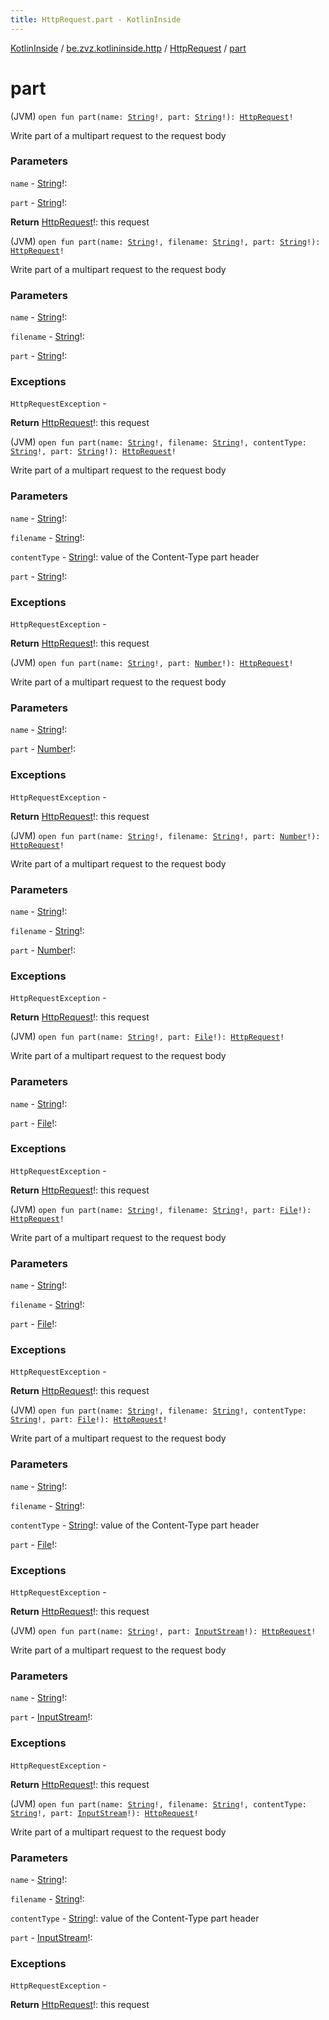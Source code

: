 ```yaml
---
title: HttpRequest.part - KotlinInside
---
```


[KotlinInside](../../index.html) / [be.zvz.kotlininside.http](../index.html) / [HttpRequest](index.html) / [part](./part.html)

# part

(JVM) `open fun part(name: `[`String`](https://kotlinlang.org/api/latest/jvm/stdlib/kotlin/-string/index.html)`!, part: `[`String`](https://kotlinlang.org/api/latest/jvm/stdlib/kotlin/-string/index.html)`!): `[`HttpRequest`](index.html)`!`

Write part of a multipart request to the request body

### Parameters

`name` - [String](https://kotlinlang.org/api/latest/jvm/stdlib/kotlin/-string/index.html)!:

`part` - [String](https://kotlinlang.org/api/latest/jvm/stdlib/kotlin/-string/index.html)!:

**Return**
[HttpRequest](index.html)!: this request

(JVM) `open fun part(name: `[`String`](https://kotlinlang.org/api/latest/jvm/stdlib/kotlin/-string/index.html)`!, filename: `[`String`](https://kotlinlang.org/api/latest/jvm/stdlib/kotlin/-string/index.html)`!, part: `[`String`](https://kotlinlang.org/api/latest/jvm/stdlib/kotlin/-string/index.html)`!): `[`HttpRequest`](index.html)`!`

Write part of a multipart request to the request body

### Parameters

`name` - [String](https://kotlinlang.org/api/latest/jvm/stdlib/kotlin/-string/index.html)!:

`filename` - [String](https://kotlinlang.org/api/latest/jvm/stdlib/kotlin/-string/index.html)!:

`part` - [String](https://kotlinlang.org/api/latest/jvm/stdlib/kotlin/-string/index.html)!:

### Exceptions

`HttpRequestException` -

**Return**
[HttpRequest](index.html)!: this request

(JVM) `open fun part(name: `[`String`](https://kotlinlang.org/api/latest/jvm/stdlib/kotlin/-string/index.html)`!, filename: `[`String`](https://kotlinlang.org/api/latest/jvm/stdlib/kotlin/-string/index.html)`!, contentType: `[`String`](https://kotlinlang.org/api/latest/jvm/stdlib/kotlin/-string/index.html)`!, part: `[`String`](https://kotlinlang.org/api/latest/jvm/stdlib/kotlin/-string/index.html)`!): `[`HttpRequest`](index.html)`!`

Write part of a multipart request to the request body

### Parameters

`name` - [String](https://kotlinlang.org/api/latest/jvm/stdlib/kotlin/-string/index.html)!:

`filename` - [String](https://kotlinlang.org/api/latest/jvm/stdlib/kotlin/-string/index.html)!:

`contentType` - [String](https://kotlinlang.org/api/latest/jvm/stdlib/kotlin/-string/index.html)!: value of the Content-Type part header

`part` - [String](https://kotlinlang.org/api/latest/jvm/stdlib/kotlin/-string/index.html)!:

### Exceptions

`HttpRequestException` -

**Return**
[HttpRequest](index.html)!: this request

(JVM) `open fun part(name: `[`String`](https://kotlinlang.org/api/latest/jvm/stdlib/kotlin/-string/index.html)`!, part: `[`Number`](https://kotlinlang.org/api/latest/jvm/stdlib/kotlin/-number/index.html)`!): `[`HttpRequest`](index.html)`!`

Write part of a multipart request to the request body

### Parameters

`name` - [String](https://kotlinlang.org/api/latest/jvm/stdlib/kotlin/-string/index.html)!:

`part` - [Number](https://kotlinlang.org/api/latest/jvm/stdlib/kotlin/-number/index.html)!:

### Exceptions

`HttpRequestException` -

**Return**
[HttpRequest](index.html)!: this request

(JVM) `open fun part(name: `[`String`](https://kotlinlang.org/api/latest/jvm/stdlib/kotlin/-string/index.html)`!, filename: `[`String`](https://kotlinlang.org/api/latest/jvm/stdlib/kotlin/-string/index.html)`!, part: `[`Number`](https://kotlinlang.org/api/latest/jvm/stdlib/kotlin/-number/index.html)`!): `[`HttpRequest`](index.html)`!`

Write part of a multipart request to the request body

### Parameters

`name` - [String](https://kotlinlang.org/api/latest/jvm/stdlib/kotlin/-string/index.html)!:

`filename` - [String](https://kotlinlang.org/api/latest/jvm/stdlib/kotlin/-string/index.html)!:

`part` - [Number](https://kotlinlang.org/api/latest/jvm/stdlib/kotlin/-number/index.html)!:

### Exceptions

`HttpRequestException` -

**Return**
[HttpRequest](index.html)!: this request

(JVM) `open fun part(name: `[`String`](https://kotlinlang.org/api/latest/jvm/stdlib/kotlin/-string/index.html)`!, part: `[`File`](https://docs.oracle.com/javase/7/docs/api/java/io/File.html)`!): `[`HttpRequest`](index.html)`!`

Write part of a multipart request to the request body

### Parameters

`name` - [String](https://kotlinlang.org/api/latest/jvm/stdlib/kotlin/-string/index.html)!:

`part` - [File](https://docs.oracle.com/javase/7/docs/api/java/io/File.html)!:

### Exceptions

`HttpRequestException` -

**Return**
[HttpRequest](index.html)!: this request

(JVM) `open fun part(name: `[`String`](https://kotlinlang.org/api/latest/jvm/stdlib/kotlin/-string/index.html)`!, filename: `[`String`](https://kotlinlang.org/api/latest/jvm/stdlib/kotlin/-string/index.html)`!, part: `[`File`](https://docs.oracle.com/javase/7/docs/api/java/io/File.html)`!): `[`HttpRequest`](index.html)`!`

Write part of a multipart request to the request body

### Parameters

`name` - [String](https://kotlinlang.org/api/latest/jvm/stdlib/kotlin/-string/index.html)!:

`filename` - [String](https://kotlinlang.org/api/latest/jvm/stdlib/kotlin/-string/index.html)!:

`part` - [File](https://docs.oracle.com/javase/7/docs/api/java/io/File.html)!:

### Exceptions

`HttpRequestException` -

**Return**
[HttpRequest](index.html)!: this request

(JVM) `open fun part(name: `[`String`](https://kotlinlang.org/api/latest/jvm/stdlib/kotlin/-string/index.html)`!, filename: `[`String`](https://kotlinlang.org/api/latest/jvm/stdlib/kotlin/-string/index.html)`!, contentType: `[`String`](https://kotlinlang.org/api/latest/jvm/stdlib/kotlin/-string/index.html)`!, part: `[`File`](https://docs.oracle.com/javase/7/docs/api/java/io/File.html)`!): `[`HttpRequest`](index.html)`!`

Write part of a multipart request to the request body

### Parameters

`name` - [String](https://kotlinlang.org/api/latest/jvm/stdlib/kotlin/-string/index.html)!:

`filename` - [String](https://kotlinlang.org/api/latest/jvm/stdlib/kotlin/-string/index.html)!:

`contentType` - [String](https://kotlinlang.org/api/latest/jvm/stdlib/kotlin/-string/index.html)!: value of the Content-Type part header

`part` - [File](https://docs.oracle.com/javase/7/docs/api/java/io/File.html)!:

### Exceptions

`HttpRequestException` -

**Return**
[HttpRequest](index.html)!: this request

(JVM) `open fun part(name: `[`String`](https://kotlinlang.org/api/latest/jvm/stdlib/kotlin/-string/index.html)`!, part: `[`InputStream`](https://docs.oracle.com/javase/7/docs/api/java/io/InputStream.html)`!): `[`HttpRequest`](index.html)`!`

Write part of a multipart request to the request body

### Parameters

`name` - [String](https://kotlinlang.org/api/latest/jvm/stdlib/kotlin/-string/index.html)!:

`part` - [InputStream](https://docs.oracle.com/javase/7/docs/api/java/io/InputStream.html)!:

### Exceptions

`HttpRequestException` -

**Return**
[HttpRequest](index.html)!: this request

(JVM) `open fun part(name: `[`String`](https://kotlinlang.org/api/latest/jvm/stdlib/kotlin/-string/index.html)`!, filename: `[`String`](https://kotlinlang.org/api/latest/jvm/stdlib/kotlin/-string/index.html)`!, contentType: `[`String`](https://kotlinlang.org/api/latest/jvm/stdlib/kotlin/-string/index.html)`!, part: `[`InputStream`](https://docs.oracle.com/javase/7/docs/api/java/io/InputStream.html)`!): `[`HttpRequest`](index.html)`!`

Write part of a multipart request to the request body

### Parameters

`name` - [String](https://kotlinlang.org/api/latest/jvm/stdlib/kotlin/-string/index.html)!:

`filename` - [String](https://kotlinlang.org/api/latest/jvm/stdlib/kotlin/-string/index.html)!:

`contentType` - [String](https://kotlinlang.org/api/latest/jvm/stdlib/kotlin/-string/index.html)!: value of the Content-Type part header

`part` - [InputStream](https://docs.oracle.com/javase/7/docs/api/java/io/InputStream.html)!:

### Exceptions

`HttpRequestException` -

**Return**
[HttpRequest](index.html)!: this request

